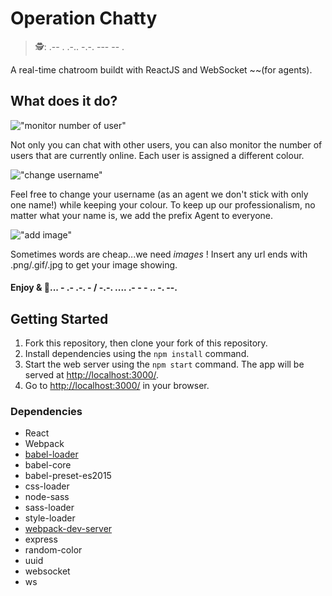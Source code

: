 Operation Chatty
=====================
> 🕵️: .-- . .-.. -.-. --- -- .

A real-time chatroom buildt with ReactJS and WebSocket ~~(for agents).

## What does it do?
!["monitor number of user"](https://github.com/karen1au/chatty-app/blob/master/doc/online-user.gif?raw=true)

Not only you can chat with other users, you can also monitor the number of users that are currently online.
Each user is assigned a different colour.

!["change username"](https://github.com/karen1au/chatty-app/blob/master/doc/change-name.gif?raw=true)

Feel free to change your username (as an agent we don't stick with only one name!) while keeping your colour.
To keep up our professionalism, no matter what your name is, we add the prefix Agent to everyone.

!["add image"](https://github.com/karen1au/chatty-app/blob/master/doc/add-image.gif?raw=true)

Sometimes words are cheap...we need _images_ ! Insert any url ends with .png/.gif/.jpg to get your image showing.

#### Enjoy & 📇... - .- .-. - / -.-. .... .- - - .. -. --.

## Getting Started

1. Fork this repository, then clone your fork of this repository.
2. Install dependencies using the `npm install` command.
3. Start the web server using the `npm start` command. The app will be served at <http://localhost:3000/>.
4. Go to <http://localhost:3000/> in your browser.

### Dependencies

* React
* Webpack
* [babel-loader](https://github.com/babel/babel-loader)
* babel-core
* babel-preset-es2015
* css-loader
* node-sass
* sass-loader
* style-loader
* [webpack-dev-server](https://github.com/webpack/webpack-dev-server)
* express
* random-color
* uuid
* websocket
* ws
